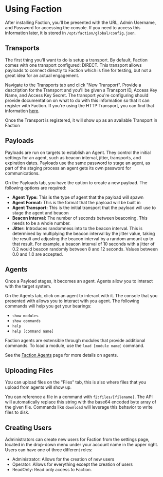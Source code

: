 # Using Faction

After installing Faction, you'll be presented with the URL, Admin Username, and Password for accessing the console. If you need to access this information later, it is stored in `/opt/faction/global/config.json`.

## Transports

The first thing you'll want to do is setup a transport. By default, Faction comes with one transport configured: DIRECT. This transport allows payloads to connect directly to Faction which is fine for testing, but not a great idea for an actual engagement.

Navigate to the Transports tab and click "New Transport". Provide a description for the Transport and you'll be given a Transport ID, Access Key Name, and Access Key Secret. The transport you're configuring should provide documentation on what to do with this information so that it can register with Faction. If you're using the HTTP Transport, you can find that information [here](https://github.com/FactionC2/TransportHTTP).

Once the Transport is registered, it will show up as an available Transport in Faction

## Payloads

Payloads are run on targets to establish an Agent. They control the initial settings for an agent, such as beacon interval, jitter, transports, and expiration dates. Payloads use the same password to stage an agent, as part of the staging process an agent gets its own password for communications.

On the Payloads tab, you have the option to create a new payload. The following options are required:

* **Agent Type:** This is the type of agent that the payload will spawn
* **Agent Format:** This is the format that the payload will be built in
* **Agent Transport:** This is the initial transport that the payload will use to stage the agent and beacon
* **Beacon Interval:** The number of seconds between beaconing. This needs to be a whole number.
* **Jitter:** Introduces randomness into to the beacon interval. This is determined by multiplying the beacon interval by the jitter value, taking the result and adjusting the beacon interval by a random amount up to that result. For example, a beacon interval of 10 seconds with a jitter of 0.2 would beacon randomly between 8 and 12 seconds. Values between 0.0 and 1.0 are accepted.

## Agents

Once a Payload stages, it becomes an agent. Agents allow you to interact with the target system.

On the Agents tab, click on an agent to interact with it. The console that you presented with allows you to interact with you agent. The following commands will help you get your bearings:

* `show modules`
* `show commands`
* `help`
* `help [command name]`

Faction agents are extensible through modules that provide additional commands. To load a module, use the `load [module name]` command.

See the [Faction Agents](agents.md) page for more details on agents.

## Uploading Files

You can upload files on the "Files" tab, this is also where files that you upload from agents will show up.

You can reference a file in a command with `f2:files/[filename]`. The API will automatically replace this string with the base64 encoded byte array of the given file. Commands like `download` will leverage this behavior to write files to disk.

## Creating Users

Administrators can create new users for Faction from the settings page, located in the drop-down menu under your account name in the upper right. Users can have one of three different roles:

* Administrator: Allows for the creation of new users
* Operator: Allows for everything except the creation of users
* ReadOnly: Read only access to Faction.

